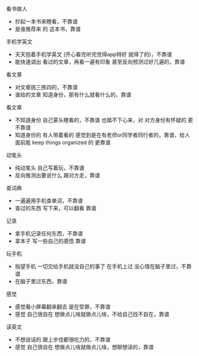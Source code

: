 
看书做人
- 抄起一本书来瞎看，不靠谱
- 是谁推荐来 的 这本书，靠谱

手机学英文
- 天天抱着手机学英文 (开心看完听完觉得app特好 就得了的)，不靠谱
- 能快速调出 看过的文章，再看一遍有印象 甚至反向预测过好几遍的，靠谱

看文章
- 对文章挑三拣四的，不靠谱
- 谁给的文章 知道身份，那有什么就看什么的，靠谱

看文章
- 不知道身份 自己蒙头瞎看的，不靠谱 也踏不下心来，对 对方身份有怀疑的 更不靠谱
- 知道身份的 有人带着看的 感觉到是在有老师or同学者同行者的，靠谱，给人面前能 keep things organized 的 更靠谱

动笔头
- 纯动笔头 自己写着玩，不靠谱
- 反向推测出要说什么 跟对方走，靠谱

查词典
- 一遍遍用手机查单词，不靠谱
- 查过的东西 写下来，可以翻看 靠谱

记录
- 拿手机记录任何东西，不靠谱
- 拿本子 写一些自己的感悟 靠谱

玩手机
- 指望手机 一切交给手机就没自己的事了 在手机上过 没心情在脑子里过，不靠谱
- 在脑子里过东西，靠谱

感觉
- 感觉看小屏幕翻来翻去 是在受罪，不靠谱
- 感觉 自己很自在 想做点儿啥就做点儿啥，不给自己找不自在，靠谱

读英文
- 不想说话的 跟上步伐都很吃力的，不靠谱
- 感觉 自己很自在 想做点儿啥就做点儿啥，想聊想读的，靠谱




